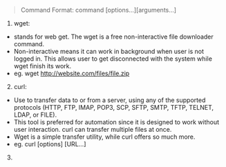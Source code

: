 > Command Format: command [options…][arguments…]

1. wget: 
- stands for web get. The wget is a free non-interactive file downloader command. 
- Non-interactive means it can work in background when user is not logged in. This allows user to get disconnected with the system while wget finish its work.
- eg. wget http://website.com/files/file.zip

2. curl:
- Use to transfer data to or from a server, using any of the supported protocols (HTTP, FTP, IMAP, POP3, SCP, SFTP, SMTP, TFTP, TELNET, LDAP, or FILE).
- This tool is preferred for automation since it is designed to work without user interaction. curl can transfer multiple files at once.
- Wget is a simple transfer utility, while curl offers so much more.
- eg. curl [options] [URL...]

3. 
